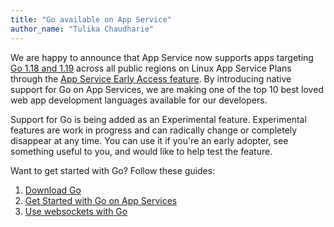 ```yaml
---
title: "Go available on App Service"
author_name: "Tulika Chaudharie"
---
```


We are happy to announce that App Service now supports apps targeting [Go 1.18 and 1.19](https://go.dev/dl/) across all public regions on Linux App Service Plans through the [App Service Early Access feature](https://aka.ms/app-service-early-access). By introducing native support for Go on App Services, we are making one of the top 10 best loved web app development languages available for our developers.

Support for Go is being added as an Experimental feature. Experimental features are work in progress and can radically change or completely disappear at any time. You can use it if you're an early adopter, see something useful to you, and would like to help test the feature.

Want to get started with Go? Follow these guides:

1. [Download Go](https://go.dev/dl/)
2. [Get Started with Go on App Services](https://learn.microsoft.com/en-us/azure/app-service/quickstart-go)
3. [Use websockets with Go](https://github.com/Azure/app-service-linux-docs/tree/master/HowTo/use_websockets_with_go)
